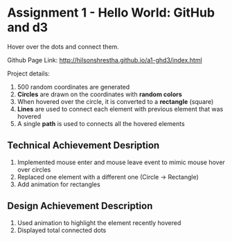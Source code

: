 Assignment 1 - Hello World: GitHub and d3  
===

Hover over the dots and connect them.

Github Page Link: http://hilsonshrestha.github.io/a1-ghd3/index.html

Project details:
1. 500 random coordinates are generated
2. **Circles** are drawn on the coordinates with **random colors**
3. When hovered over the circle, it is converted to a **rectangle** (square)
4. **Lines** are used to connect each element with previous element that was hovered
5. A single **path** is used to connects all the hovered elements


Technical Achievement Desription
---
1. Implemented mouse enter and mouse leave event to mimic mouse hover over circles
2. Replaced one element with a different one (Circle &#8594; Rectangle)
3. Add animation for rectangles

Design Achievement Description 
---
1. Used animation to highlight the element recently hovered
2. Displayed total connected dots


